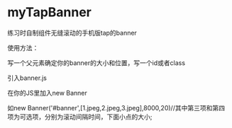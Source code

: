 # myTapBanner


练习时自制组件无缝滚动的手机版tap的banner


使用方法：


写一个父元素确定你的banner的大小和位置，写一个id或者class


引入banner.js



在你的JS里加入new Banner


如new Banner('#banner',[1.jpeg,2.jpeg,3.jpeg],8000,20)//其中第三项和第四项为可选项，分别为滚动间隔时间，下面小点的大小;
